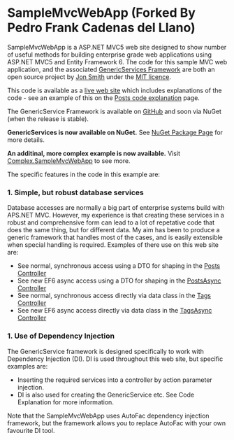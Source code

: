SampleMvcWebApp  (Forked By Pedro Frank Cadenas del Llano)
===============

SampleMvcWebApp is a ASP.NET MVC5 web site designed to show number of useful methods for building enterprise
 grade web applications using ASP.NET MVC5 and Entity Framework 6. 
The code for this sample MVC web application, and the associated 
[GenericServices Framework](https://github.com/JonPSmith/GenericServices) are both an open source project 
by [Jon Smith](http://www.thereformedprogrammer.net/about-me/) 
under the [MIT licence](http://opensource.org/licenses/MIT).

This code is available as a [live web site](http://samplemvcwebapp.net/) which includes explanations 
of the code - see an example of this on the [Posts code explanation](http://samplemvcwebapp.net/Posts/CodeView) page.

The GenericService Framework is available on [GitHub](https://github.com/JonPSmith/GenericServices) and soon via NuGet (when the release is stable).

**GenericServices is now available on NuGet.**
See [NuGet Package Page](https://www.nuget.org/packages/GenericServices/) for more details.

**An additinal, more complex example is now available.** 
Visit [Complex.SampleMvcWebApp](http://complex.samplemvcwebapp.net/) to see more.


The specific features in the code in this example are:

### 1. Simple, but robust database services

Database accesses are normally a big part of enterprise systems build with APS.NET MVC. 
However, my experience is that creating these services in a robust and comprehensive form can lead to 
a lot of repetative code that does the same thing, but for different data. 
My aim has been to produce a generic framework that handles most of the cases, and is 
easily extensible when special handling is required. Examples of there use on this web site are:

 - See normal, synchronous access using a DTO for shaping in the [Posts Controller](https://github.com/JonPSmith/SampleMvcWebApp/blob/master/SampleWebApp/Controllers/PostsController.cs)
 - See new EF6 async access using a DTO for shaping in the [PostsAsync Controller](https://github.com/JonPSmith/SampleMvcWebApp/blob/master/SampleWebApp/Controllers/PostsAsyncController.cs)
 - See normal, synchronous access directly via data class in the [Tags Controller](https://github.com/JonPSmith/SampleMvcWebApp/blob/master/SampleWebApp/Controllers/TagsController.cs)
 - See new EF6 async access directly via data class in the [TagsAsync Controller](https://github.com/JonPSmith/SampleMvcWebApp/blob/master/SampleWebApp/Controllers/TagsAsyncController.cs)

### 1. Use of Dependency Injection

The GenericService framework is designed specifically to work with Dependency Injection (DI). 
DI is used throughout this web site, but specific examples are:

 - Inserting the required services into a controller by action parameter injection.
 - DI is also used for creating the GenericService etc. See Code Explanation for more information.

Note that the SampleMvcWebApp uses AutoFac dependency injection framework, 
but the framework allows you to replace AutoFac with your own favourite DI tool.
